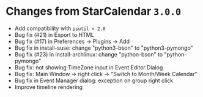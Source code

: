 # Changes from StarCalendar `3.0.0`

- Add compatibility with `psutil < 2.0`
- Bug fix (#21) in Export to HTML
- Bug fix (#17) in Preferences -> Plugins -> Add
- Bug fix in install-suse: change "python3-bson" to "python3-pymongo"
- Bug fix (#23) in install-archlinux: change "python-bson" to "python-pymongo"
- Bug fix: not showing TimeZone input in Event Editor Dialog
- Bug fix: Main Window -> right click -> "Switch to Month/Week Calendar"
- Bug fix in Event Manager dialog: exception on group right click
- Improve timeline rendering
